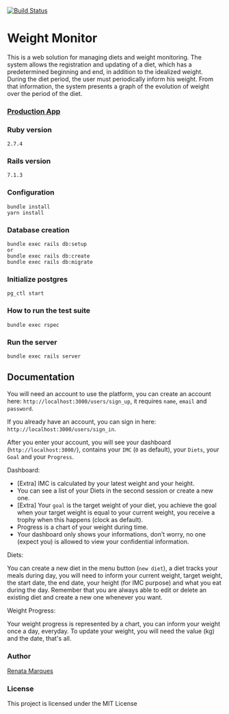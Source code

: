 [![Build Status](https://circleci.com/gh/renatamarques97/weight-monitor.svg?style=svg)](https://app.circleci.com/pipelines/github/renatamarques97/weight-monitor)

# Weight Monitor
This is a web solution for managing diets and
weight monitoring. The system allows the
registration and updating of a diet, which has a predetermined
beginning and end, in addition to the idealized weight.
During the diet period, the user must periodically inform his weight.
From that information, the system presents a graph of the
evolution of weight over the period of the diet.

### [Production App](https://weight-monitor-app.herokuapp.com/)

### Ruby version
```
2.7.4
```

### Rails version
```
7.1.3
```

### Configuration
```shell
bundle install
yarn install
```

### Database creation
```shell
bundle exec rails db:setup
or
bundle exec rails db:create
bundle exec rails db:migrate
```

### Initialize postgres
```shell
pg_ctl start
```

### How to run the test suite
```shell
bundle exec rspec
```

### Run the server
```shell
bundle exec rails server
```

## Documentation

You will need an account to use the platform,
you can create an account here: `http://localhost:3000/users/sign_up`,
it requires `name`, `email` and `password`.

If you already have an account, you can sign in here: `http://localhost:3000/users/sign_in`.

After you enter your account, you will see your dashboard (`http://localhost:3000/`),
contains your `IMC` (`0` as default), your `Diets`, your `Goal` and your `Progress`.

Dashboard:

- [Extra] IMC is calculated by your latest weight and your height.
- You can see a list of your Diets in the second session or create a new one.
- [Extra] Your `goal` is the target weight of your diet, you achieve the goal
when your target weight is equal to your current weight, you receive a trophy
when this happens (clock as default).
- Progress is a chart of your weight during time.
- Your dashboard only shows your informations, don't worry, no one (expect you)
is allowed to view your confidential information.

Diets:

You can create a new diet in the menu button (`new diet`), a diet tracks your meals
during day, you will need to inform your current weight, target weight, the start date,
the end date, your height (for IMC purpose) and what you eat during the day.
Remember that you are always able to edit or delete an existing diet and create a new one
whenever you want.

Weight Progress:

Your weight progress is represented by a chart, you can inform your weight once a day, everyday.
To update your weight, you will need the value (kg) and the date, that's all.

### Author

[Renata Marques](https://www.linkedin.com/in/renata-marques-b27877119/)

### License

This project is licensed under the MIT License
